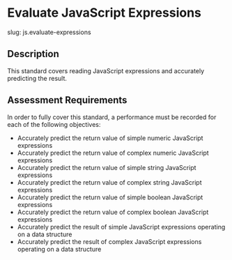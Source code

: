 
# Evaluate JavaScript Expressions

slug: js.evaluate-expressions

## Description
This standard covers reading JavaScript expressions and accurately predicting the result.

## Assessment Requirements
In order to fully cover this standard, a performance must be recorded for each of the following objectives:

- Accurately predict the return value of simple numeric JavaScript expressions
- Accurately predict the return value of complex numeric JavaScript expressions
- Accurately predict the return value of simple string JavaScript expressions
- Accurately predict the return value of complex string JavaScript expressions
- Accurately predict the return value of simple boolean JavaScript expressions
- Accurately predict the return value of complex boolean JavaScript expressions
- Accurately predict the result of simple JavaScript expressions operating on a data structure
- Accurately predict the result of complex JavaScript expressions operating on a data structure
